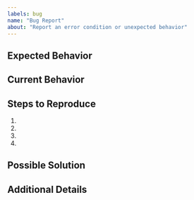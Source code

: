 ```yaml
---
labels: bug
name: "Bug Report"
about: "Report an error condition or unexpected behavior"
---
```

<!--- Provide a general summary of the issue in the Title above -->

## Expected Behavior
<!--- Explain what should happen -->

## Current Behavior
<!--- Describe what happens instead of the expected behavior -->

## Steps to Reproduce
<!--- Provide a link to a live example, or an unambiguous set of steps to -->
<!--- reproduce this bug. Include code to reproduce, if relevant -->
1.
2.
3.
4.
<!--- delete any unused steps -->

## Possible Solution
<!--- Do you have any ideas of how to implement the addition or change? -->

## Additional Details
<!--- If there are additional details that are helpful for addressing this bug please add them here --->
